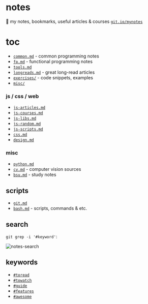 # notes

📓 my notes, bookmarks, useful articles & courses [`git.io/mynotes`](https://git.io/mynotes)

# toc

- [`common.md`](https://drapegnik.github.io/notes/common) - common programming notes
- [`fp.md`](https://drapegnik.github.io/notes/fp) - functional programming notes
- [`tools.md`](https://drapegnik.github.io/notes/tools)
- [`longreads.md`](https://drapegnik.github.io/notes/longreads) - great long-read articles
- [`exercises/`](https://drapegnik.github.io/notes/exercises) - code snippets, examples
- [`misc/`](https://drapegnik.github.io/notes/misc)

### js / css / web

- [`js-articles.md`](https://drapegnik.github.io/notes/js-articles)
- [`js-courses.md`](https://drapegnik.github.io/notes/js-courses)
- [`js-libs.md`](https://drapegnik.github.io/notes/js-libs)
- [`js-random.md`](https://drapegnik.github.io/notes/js-random)
- [`js-scripts.md`](https://drapegnik.github.io/notes/js-scripts)
- [`css.md`](https://drapegnik.github.io/notes/css)
- [`design.md`](https://drapegnik.github.io/notes/design)

### misc

- [`python.md`](https://drapegnik.github.io/notes/python)
- [`cv.md`](https://drapegnik.github.io/notes/cv) - computer vision sources
- [`bsu.md`](https://drapegnik.github.io/notes/bsu) - study notes

## scripts

- [`git.md`](https://drapegnik.github.io/notes/git)
- [`bash.md`](https://drapegnik.github.io/notes/bash) - scripts, commands & etc.

## search

`git grep -i '#keyword'`:

![notes-search](http://res.cloudinary.com/dzsjwgjii/image/upload/v1517061425/notes-search.png)

## keywords

- [`#toread`](https://github.com/Drapegnik/notes/search?q=toread)
- [`#towatch`](https://github.com/Drapegnik/notes/search?q=towatch)
- [`#guide`](https://github.com/Drapegnik/notes/search?q=guide)
- [`#features`](https://github.com/Drapegnik/notes/search?q=features)
- [`#awesome`](https://github.com/Drapegnik/notes/search?q=awesome)
  <!-- * [`#`](https://github.com/Drapegnik/notes/search?q=) -->
